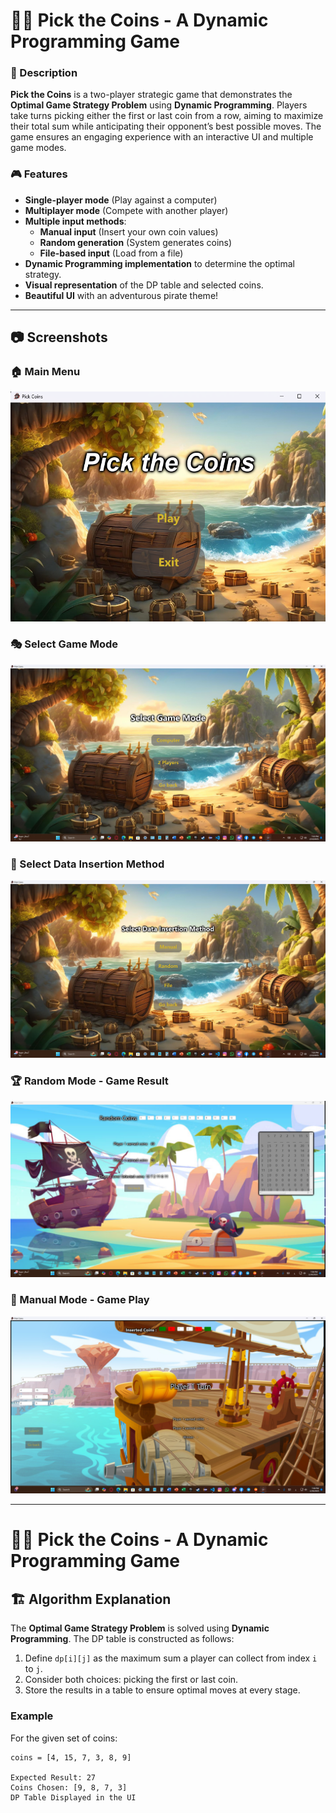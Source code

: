 # 🏴‍☠️ Pick the Coins - A Dynamic Programming Game

### 📌 Description
**Pick the Coins** is a two-player strategic game that demonstrates the **Optimal Game Strategy Problem** using **Dynamic Programming**. Players take turns picking either the first or last coin from a row, aiming to maximize their total sum while anticipating their opponent’s best possible moves. The game ensures an engaging experience with an interactive UI and multiple game modes.

### 🎮 Features
- **Single-player mode** (Play against a computer)
- **Multiplayer mode** (Compete with another player)
- **Multiple input methods**:
  - **Manual input** (Insert your own coin values)
  - **Random generation** (System generates coins)
  - **File-based input** (Load from a file)
- **Dynamic Programming implementation** to determine the optimal strategy.
- **Visual representation** of the DP table and selected coins.
- **Beautiful UI** with an adventurous pirate theme!

---

## 📷 Screenshots

### 🏠 Main Menu
![Main Menu](https://github.com/abdar7eem/-Pick-the-Coins---A-Dynamic-Programming-Game/blob/main/MainMenu.png)

### 🎭 Select Game Mode
![Select Game Mode](https://github.com/abdar7eem/-Pick-the-Coins---A-Dynamic-Programming-Game/blob/main/GameMode.png)

### 💾 Select Data Insertion Method
![Data Insertion](https://github.com/abdar7eem/-Pick-the-Coins---A-Dynamic-Programming-Game/blob/main/GameMethod.png)

### 🏆 Random Mode - Game Result
![Random Mode Result](https://github.com/abdar7eem/-Pick-the-Coins---A-Dynamic-Programming-Game/blob/main/Random.png)

### 🎲 Manual Mode - Game Play
![Manual Mode](https://github.com/abdar7eem/-Pick-the-Coins---A-Dynamic-Programming-Game/blob/main/Computer.png)

---

# 🏴‍☠️ Pick the Coins - A Dynamic Programming Game

## 🏗️ Algorithm Explanation

The **Optimal Game Strategy Problem** is solved using **Dynamic Programming**. The DP table is constructed as follows:

1. Define `dp[i][j]` as the maximum sum a player can collect from index `i` to `j`.
2. Consider both choices: picking the first or last coin.
3. Store the results in a table to ensure optimal moves at every stage.

### Example
For the given set of coins:
```plaintext
coins = [4, 15, 7, 3, 8, 9]

Expected Result: 27
Coins Chosen: [9, 8, 7, 3]
DP Table Displayed in the UI

